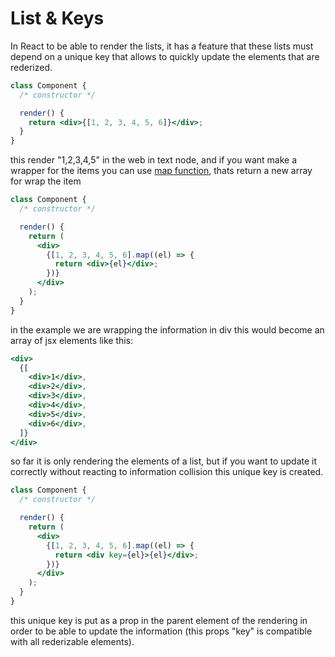 # List & Keys

In React to be able to render the lists, it has a feature that these lists must depend on a unique key that allows to quickly update the elements that are rederized.

```jsx
class Component {
  /* constructor */

  render() {
    return <div>{[1, 2, 3, 4, 5, 6]}</div>;
  }
}
```

this render "1,2,3,4,5" in the web in text node, and if you want make a wrapper for the items you can use [map function](https://developer.mozilla.org/es/docs/Web/JavaScript/Referencia/Objetos_globales/Array/map), thats return a new array for wrap the item

```jsx
class Component {
  /* constructor */

  render() {
    return (
      <div>
        {[1, 2, 3, 4, 5, 6].map((el) => {
          return <div>{el}</div>;
        })}
      </div>
    );
  }
}
```

in the example we are wrapping the information in div this would become an array of jsx elements like this:

```jsx
<div>
  {[
    <div>1</div>,
    <div>2</div>,
    <div>3</div>,
    <div>4</div>,
    <div>5</div>,
    <div>6</div>,
  ]}
</div>
```

so far it is only rendering the elements of a list, but if you want to update it correctly without reacting to information collision this unique key is created.

```jsx
class Component {
  /* constructor */

  render() {
    return (
      <div>
        {[1, 2, 3, 4, 5, 6].map((el) => {
          return <div key={el}>{el}</div>;
        })}
      </div>
    );
  }
}
```

this unique key is put as a prop in the parent element of the rendering in order to be able to update the information (this props "key" is compatible with all rederizable elements).
